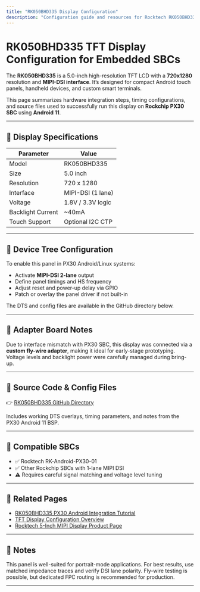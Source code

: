 ```yaml
---
title: "RK050BHD335 Display Configuration"
description: "Configuration guide and resources for Rocktech RK050BHD335 5-inch MIPI TFT display integrated with PX30 SBC using Android 11."
---
```


# RK050BHD335 TFT Display Configuration for Embedded SBCs

The **RK050BHD335** is a 5.0-inch high-resolution TFT LCD with a **720x1280** resolution and **MIPI-DSI interface**. It’s designed for compact Android touch panels, handheld devices, and custom smart terminals.

This page summarizes hardware integration steps, timing configurations, and source files used to successfully run this display on **Rockchip PX30 SBC** using **Android 11**.

---

## 📌 Display Specifications

| Parameter         | Value        |
|------------------|--------------|
| Model             | RK050BHD335  |
| Size              | 5.0 inch     |
| Resolution        | 720 x 1280   |
| Interface         | MIPI-DSI (1 lane) |
| Voltage           | 1.8V / 3.3V logic |
| Backlight Current | ~40mA        |
| Touch Support     | Optional I2C CTP  |

---

## 🧩 Device Tree Configuration

To enable this panel in PX30 Android/Linux systems:

- Activate **MIPI-DSI 2-lane** output  
- Define panel timings and HS frequency  
- Adjust reset and power-up delay via GPIO  
- Patch or overlay the panel driver if not built-in

The DTS and config files are available in the GitHub directory below.

---

## 🔧 Adapter Board Notes

Due to interface mismatch with PX30 SBC, this display was connected via a **custom fly-wire adapter**, making it ideal for early-stage prototyping. Voltage levels and backlight power were carefully managed during bring-up.

---

## 📂 Source Code & Config Files

👉 <a href="https://github.com/Kevin109/rocktech-tft-display-configs/tree/main/RK050BHD335" rel="nofollow">RK050BHD335 GitHub Directory</a>

Includes working DTS overlays, timing parameters, and notes from the PX30 Android 11 BSP.

---

## 🧪 Compatible SBCs

- ✅ Rocktech RK-Android-PX30-01  
- ✅ Other Rockchip SBCs with 1-lane MIPI DSI  
- ⚠️ Requires careful signal matching and voltage level tuning

---

## 🔗 Related Pages

- [RK050BHD335 PX30 Android Integration Tutorial](/rk050bhd335-px30-android-setup)
- [TFT Display Configuration Overview](/github-display-config)
- [Rocktech 5-Inch MIPI Display Product Page](https://www.rocktech.com.hk/lcd-product/rk050bhd206a0/)

---

## 📝 Notes

This panel is well-suited for portrait-mode applications. For best results, use matched impedance traces and verify DSI lane polarity. Fly-wire testing is possible, but dedicated FPC routing is recommended for production.

---